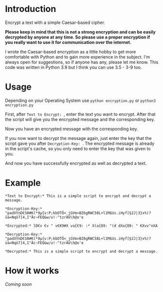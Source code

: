 # Introduction
Encrypt a text with a simple Caesar-based cipher.

**Please keep in mind that this is not a strong encryption and can be easily decrypted by anyone at any time. So please use a proper encryption if you really want to use it for communication over the internet.**

I wrote the Caesar-based encryption as a little hobby to get more comfortable with Python and to gain more experience in the subject.
I'm always open for suggestions, so if anyone has any, please let me know.
This code was written in Python 3.9 but I think you can use 3.5 - 3-9 too.

# Usage
Depending on your Operating System use `python encryption.py` or `python3 encryption.py`

First, after `Text to Encrypt: `, enter the text you want to encrypt.
After that the script will give you the encrypted message and the corresponding key.

Now you have an encrypted message with the corresponding key.

If you now want to decrypt the message again, just enter the key that the script gave you after `Decryption-Key: `.
The encrypted message is already in the script's cache, so you only need to enter the key that was given to you.

And now you have successfully encrypted as well as decrypted a text.

# Example
`*Text to Encrypt:* This is a simple script to encrypt and decrypt a message.`

`*Encryption-Key:* "padXYnD€S0#K(*9µ{v:P;kbOTÖ<_jGVm>BZ6gRWC58L+l1M$Us.iHyf[§2J|3}x%)?üä=Nqö7]4,I°Äc~FEQ&w/u!-^tzrAÜ\h@o'e `

`*Encrypted:* lD€v €v " v€K9#X va{€9: :* X(a{O9: "(d dXa{O9: " KXvv"nXA`

`*Decryption-Key:* "padXYnD€S0#K(*9µ{v:P;kbOTÖ<_jGVm>BZ6gRWC58L+l1M$Us.iHyf[§2J|3}x%)?üä=Nqö7]4,I°Äc~FEQ&w/u!-^tzrAÜ\h@o'e `

`*Decrypted:* This is a simple script to encrypt and decrypt a message.`

# How it works
*Coming soon*
